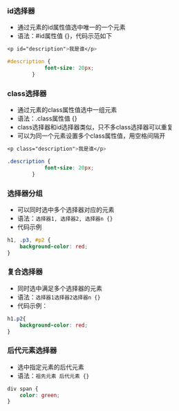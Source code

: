### id选择器

- 通过元素的id属性值选中唯一的一个元素
- 语法：#id属性值 {}，代码示范如下

```css
<p id="description">我是谁</p>

#description {
			font-size: 20px;
		}
```

### class选择器

- 通过元素的class属性值选中一组元素
- 语法：.class属性值 {}
- class选择器和id选择器类似，只不多class选择器可以重复
- 可以为同一个元素设置多个class属性值，用空格间隔开

```css
<p class="description">我是谁</p>

.description {
			font-size: 20px;
		}
```

### 选择器分组
- 可以同时选中多个选择器对应的元素
- 语法：`选择器1, 选择器2, 选择器n {}`
- 代码示例

```css
h1, .p3, #p2 {
    background-color: red;
}
```

### 复合选择器
- 同时选中满足多个选择器的元素
- 语法：`选择器1选择器2选择器n {}`
- 代码示例：

```css
h1.p2{
    background-color: red;
}
```

### 后代元素选择器
- 选中指定元素的后代元素
- 语法：`祖先元素 后代元素 {}`

```css
div span {
    color: green;
}
```